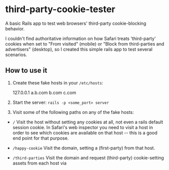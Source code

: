 third-party-cookie-tester
=========================

A basic Rails app to test web browsers' third-party cookie-blocking behavior.

I couldn't find authoritative information on how Safari treats 'third-party' cookies when set to "From visited" (mobile) or "Block from third-parties and advertisers" (desktop), so I created this simple rails app to test several scenarios.

How to use it
-------------

1. Create these fake hosts in your `/etc/hosts`:

   127.0.0.1 a.b.com b.com c.com

2. Start the server: `rails -p <some_port> server`

3. Visit some of the following paths on any of the fake hosts:

* `/`
Visit the host without setting any cookies at all, not even a rails default session cookie. In Safari's web inspector you need to visit a host in order to see which cookies are available on that host -- this is a good end point for that purpose.

* `/happy-cookie`
Visit the domain, setting a (first-party) from that host.

* `/third-parties`
Visit the domain and request (third-party) cookie-setting assets from each host via <script> tags.

* `/redirect?target=<url>`
Visit the domain and get redirected to the target URL.

* `/open_window?target=<url>`
Visit the domain, then open a new window to the target URL.

For instance, http://a.b.com:<some_port>/redirect?target=http://c.com:<some_port>/third_parties
will try to set third party cookies on each of a.b.com, b.com, and c.com, in the context of c.com,
via redirect from a.b.com. To see if Safari accepts a third party cookie from a.b.com in this
scenario, visit http://a.b.com:5000 and look for the 'third_party' cookie in the web inspector.
(It doesn't.)

Findings
--------

I investigated the behavior in mobile Safari on iOS/iPhone version 6.1(10B141). My findings are
consistent with Safari's algorithm for accepting third-party cookies (via <script> tags>) being
the following:

When receiving a cookie from a secondary request for an asset:
. current_host = the host in the address bar, regardless of whether it has been reached via redirect.
. third_party = the host from which the third-party asset is requested
. if third_party is on a subdomain of current host, accept the cookie.
. if third_party is the current_host, accept the cookie (technically not a third-party)
. if current_host is on a subdomain for third_party, accept the cookie
. if I already have a cookie on third_party (not a subdomain), accept the cookie
. otherwise, reject the cookie

I would not, however, be surprised to learn that there are additional caveats and provisos not
covered here.
